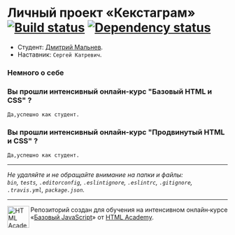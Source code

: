 # Личный проект «Кекстаграм» [![Build status][travis-image]][travis-url] [![Dependency status][dependency-image]][dependency-url]

* Студент: [Дмитрий Мальнев](https://up.htmlacademy.ru/javascript/6/user/86681).
* Наставник: `Сергей Катревич`.

### Немного о себе

### Вы прошли интенсивный онлайн-курс "Базовый HTML и CSS" ?
    Да,успешно как студент.

### Вы прошли интенсивный онлайн-курс "Продвинутый HTML и CSS" ?
    Да,успешно как студент.    

---

_Не удаляйте и не обращайте внимание на папки и файлы:_<br>
_`bin`, `tests`, `.editorconfig`, `.eslintignore`, `.eslintrc`, `.gitignore`, `.travis.yml`, `package.json`._

---

<a href="https://htmlacademy.ru/intensive/javascript"><img align="left" width="50" height="50" title="HTML Academy" src="https://up.htmlacademy.ru/static/img/intensive/javascript/logo-for-github.svg"></a>

Репозиторий создан для обучения на интенсивном онлайн‑курсе «[Базовый JavaScript](https://htmlacademy.ru/intensive/javascript)» от [HTML Academy](https://htmlacademy.ru).

[travis-image]: https://travis-ci.org/htmlacademy-javascript/86681-kekstagram.svg?branch=master
[travis-url]: https://travis-ci.org/htmlacademy-javascript/86681-kekstagram
[dependency-image]: https://david-dm.org/htmlacademy-javascript/86681-kekstagram.svg?style=flat-square
[dependency-url]: https://david-dm.org/htmlacademy-javascript/86681-kekstagram
